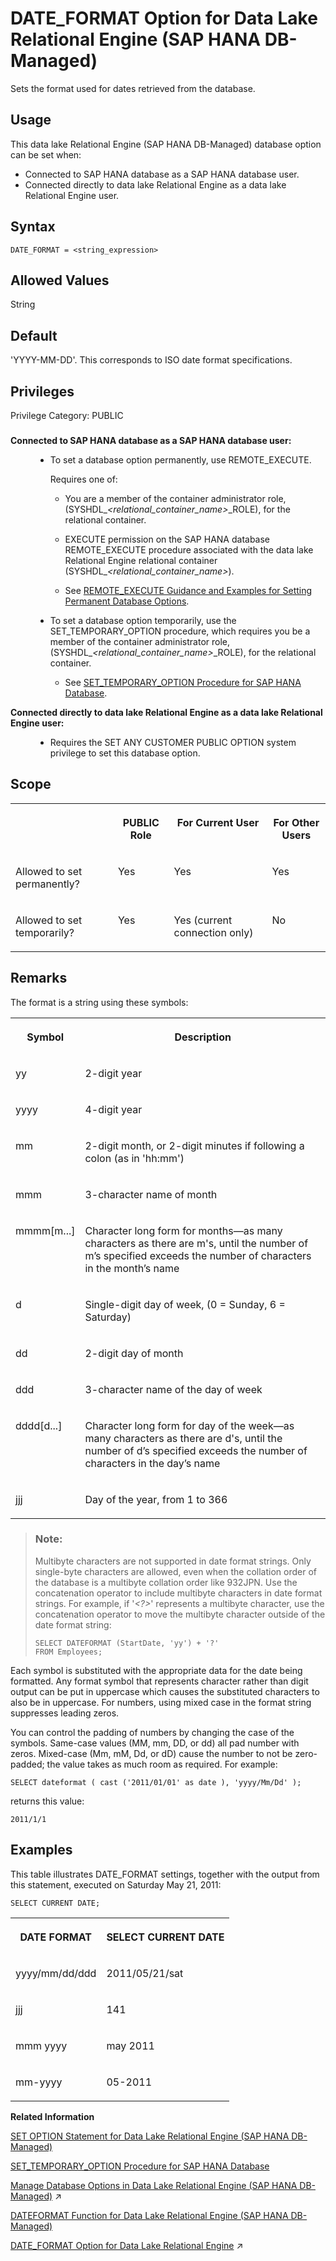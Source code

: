 <!-- loio3e2ecb4848cc4a6ba20cd155322dee96 -->

# DATE\_FORMAT Option for Data Lake Relational Engine \(SAP HANA DB-Managed\)

Sets the format used for dates retrieved from the database.



<a name="loio3e2ecb4848cc4a6ba20cd155322dee96__section_dzz_4jj_kyb"/>

## Usage

This data lake Relational Engine \(SAP HANA DB-Managed\) database option can be set when:

-   Connected to SAP HANA database as a SAP HANA database user.
-   Connected directly to data lake Relational Engine as a data lake Relational Engine user.



<a name="loio3e2ecb4848cc4a6ba20cd155322dee96__section_omc_fd4_hrb"/>

## Syntax

```
DATE_FORMAT = <string_expression>
```



<a name="loio3e2ecb4848cc4a6ba20cd155322dee96__section_d3m_fd4_hrb"/>

## Allowed Values

String



<a name="loio3e2ecb4848cc4a6ba20cd155322dee96__section_k2c_gd4_hrb"/>

## Default

'YYYY-MM-DD'. This corresponds to ISO date format specifications.



<a name="loio3e2ecb4848cc4a6ba20cd155322dee96__section_vn2_qzv_cxb"/>

## Privileges

Privilege Category: PUBLIC



### 


<dl>
<dt><b>

Connected to SAP HANA database as a SAP HANA database user:

</b></dt>
<dd>

-   To set a database option permanently, use REMOTE\_EXECUTE.

    Requires one of:

    -   You are a member of the container administrator role, \(SYSHDL\_*<relational\_container\_name\>*\_ROLE\), for the relational container.
    -   EXECUTE permission on the SAP HANA database REMOTE\_EXECUTE procedure associated with the data lake Relational Engine relational container \(SYSHDL\_*<relational\_container\_name\>*\).

    -   See [REMOTE\_EXECUTE Guidance and Examples for Setting Permanent Database Options](remote-execute-guidance-and-examples-for-setting-permanent-database-options-0023bea.md).


-   To set a database option temporarily, use the SET\_TEMPORARY\_OPTION procedure, which requires you be a member of the container administrator role, \(SYSHDL\_*<relational\_container\_name\>*\_ROLE\), for the relational container.

    -   See [SET\_TEMPORARY\_OPTION Procedure for SAP HANA Database](../080-sap-hana-database-for-data-lake-relational-engine/set-temporary-option-procedure-for-sap-hana-database-abcd703.md).





</dd><dt><b>

Connected directly to data lake Relational Engine as a data lake Relational Engine user:

</b></dt>
<dd>

-   Requires the SET ANY CUSTOMER PUBLIC OPTION system privilege to set this database option.



</dd>
</dl>



<a name="loio3e2ecb4848cc4a6ba20cd155322dee96__section_h3w_jmb_dxb"/>

## Scope


<table>
<tr>
<th valign="top">

 

</th>
<th valign="top">

PUBLIC Role

</th>
<th valign="top">

For Current User

</th>
<th valign="top">

For Other Users

</th>
</tr>
<tr>
<td valign="top">

Allowed to set permanently?

</td>
<td valign="top">

Yes

</td>
<td valign="top">

Yes

</td>
<td valign="top">

Yes

</td>
</tr>
<tr>
<td valign="top">

Allowed to set temporarily?

</td>
<td valign="top">

Yes

</td>
<td valign="top">

Yes \(current connection only\)

</td>
<td valign="top">

No

</td>
</tr>
</table>



<a name="loio3e2ecb4848cc4a6ba20cd155322dee96__section_bbd_3d4_hrb"/>

## Remarks

The format is a string using these symbols:


<table>
<tr>
<th valign="top" rowspan="1">

Symbol

</th>
<th valign="top" rowspan="1">

Description

</th>
</tr>
<tr>
<td valign="top" rowspan="1">

yy

</td>
<td valign="top" rowspan="1">

2-digit year

</td>
</tr>
<tr>
<td valign="top" rowspan="1">

yyyy

</td>
<td valign="top" rowspan="1">

4-digit year

</td>
</tr>
<tr>
<td valign="top" rowspan="1">

mm

</td>
<td valign="top" rowspan="1">

2-digit month, or 2-digit minutes if following a colon \(as in 'hh:mm'\)

</td>
</tr>
<tr>
<td valign="top" rowspan="1">

mmm

</td>
<td valign="top" rowspan="1">

3-character name of month

</td>
</tr>
<tr>
<td valign="top" rowspan="1">

mmmm\[m...\]

</td>
<td valign="top" rowspan="1">

Character long form for months—as many characters as there are m's, until the number of m’s specified exceeds the number of characters in the month’s name

</td>
</tr>
<tr>
<td valign="top" rowspan="1">

d

</td>
<td valign="top" rowspan="1">

Single-digit day of week, \(0 = Sunday, 6 = Saturday\)

</td>
</tr>
<tr>
<td valign="top" rowspan="1">

dd

</td>
<td valign="top" rowspan="1">

2-digit day of month

</td>
</tr>
<tr>
<td valign="top" rowspan="1">

ddd

</td>
<td valign="top" rowspan="1">

3-character name of the day of week

</td>
</tr>
<tr>
<td valign="top" rowspan="1">

dddd\[d...\]

</td>
<td valign="top" rowspan="1">

Character long form for day of the week—as many characters as there are d's, until the number of d’s specified exceeds the number of characters in the day’s name

</td>
</tr>
<tr>
<td valign="top" rowspan="1">

jjj

</td>
<td valign="top" rowspan="1">

Day of the year, from 1 to 366

</td>
</tr>
</table>

> ### Note:  
> Multibyte characters are not supported in date format strings. Only single-byte characters are allowed, even when the collation order of the database is a multibyte collation order like 932JPN. Use the concatenation operator to include multibyte characters in date format strings. For example, if '*<?\>*' represents a multibyte character, use the concatenation operator to move the multibyte character outside of the date format string:
> 
> ```
> SELECT DATEFORMAT (StartDate, 'yy') + '?'
> FROM Employees;
> ```

Each symbol is substituted with the appropriate data for the date being formatted. Any format symbol that represents character rather than digit output can be put in uppercase which causes the substituted characters to also be in uppercase. For numbers, using mixed case in the format string suppresses leading zeros.

You can control the padding of numbers by changing the case of the symbols. Same-case values \(MM, mm, DD, or dd\) all pad number with zeros. Mixed-case \(Mm, mM, Dd, or dD\) cause the number to not be zero-padded; the value takes as much room as required. For example:

```
SELECT dateformat ( cast ('2011/01/01' as date ), 'yyyy/Mm/Dd' );
```

returns this value:

```
2011/1/1
```



<a name="loio3e2ecb4848cc4a6ba20cd155322dee96__iq_refso_455"/>

## Examples

This table illustrates DATE\_FORMAT settings, together with the output from this statement, executed on Saturday May 21, 2011:

```
SELECT CURRENT DATE;
```


<table>
<tr>
<th valign="top" rowspan="1">

DATE FORMAT

</th>
<th valign="top" rowspan="1">

SELECT CURRENT DATE

</th>
</tr>
<tr>
<td valign="top" rowspan="1">

yyyy/mm/dd/ddd

</td>
<td valign="top" rowspan="1">

2011/05/21/sat

</td>
</tr>
<tr>
<td valign="top" rowspan="1">

jjj

</td>
<td valign="top" rowspan="1">

141

</td>
</tr>
<tr>
<td valign="top" rowspan="1">

mmm yyyy

</td>
<td valign="top" rowspan="1">

may 2011

</td>
</tr>
<tr>
<td valign="top" rowspan="1">

mm-yyyy

</td>
<td valign="top" rowspan="1">

05-2011

</td>
</tr>
</table>

**Related Information**  


[SET OPTION Statement for Data Lake Relational Engine \(SAP HANA DB-Managed\)](../030-sql-statements/set-option-statement-for-data-lake-relational-engine-sap-hana-db-managed-84a37a4.md "Changes options that affect the behavior of the database and its compatibility with Transact-SQL. Setting the value of an option can change the behavior for all users or an individual user, in either a temporary or permanent scope.")

[SET\_TEMPORARY\_OPTION Procedure for SAP HANA Database](../080-sap-hana-database-for-data-lake-relational-engine/set-temporary-option-procedure-for-sap-hana-database-abcd703.md "Grant database options temporarily for the current connection only on a data lake Relational Engine relational container.")

[Manage Database Options in Data Lake Relational Engine (SAP HANA DB-Managed)](https://help.sap.com/viewer/9220e7fec0fe4503b5c5a6e21d584e63/2024_3_QRC/en-US/964f12eb2961478b8205f5bfd8ee2ec6.html "Data lake Relational Engine database options are configurable settings that change the way the data lake Relational Engine instance behaves or performs.") :arrow_upper_right:

[DATEFORMAT Function for Data Lake Relational Engine \(SAP HANA DB-Managed\)](../050-system-sql-functions/dateformat-function-for-data-lake-relational-engine-sap-hana-db-managed-d8071cc.md "Returns a string representing a date expression in the specified format.")

[DATE_FORMAT Option for Data Lake Relational Engine](https://help.sap.com/viewer/19b3964099384f178ad08f2d348232a9/2024_3_QRC/en-US/a632563684f2101581da9a102de30f81.html "Sets the format used for dates retrieved from the database.") :arrow_upper_right:

